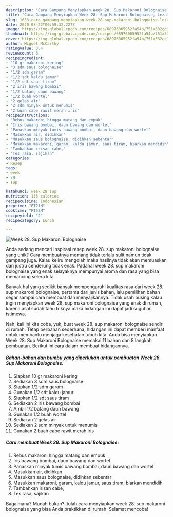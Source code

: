 ```yaml
---
description: "Cara Gampang Menyiapkan Week 28. Sup Makaroni Bolognaise, Lezat"
title: "Cara Gampang Menyiapkan Week 28. Sup Makaroni Bolognaise, Lezat"
slug: 1653-cara-gampang-menyiapkan-week-28-sup-makaroni-bolognaise-lezat
date: 2020-08-22T00:59:32.227Z
image: https://img-global.cpcdn.com/recipes/68976065952fa54b/751x532cq70/week-28-sup-makaroni-bolognaise-foto-resep-utama.jpg
thumbnail: https://img-global.cpcdn.com/recipes/68976065952fa54b/751x532cq70/week-28-sup-makaroni-bolognaise-foto-resep-utama.jpg
cover: https://img-global.cpcdn.com/recipes/68976065952fa54b/751x532cq70/week-28-sup-makaroni-bolognaise-foto-resep-utama.jpg
author: Miguel McCarthy
ratingvalue: 3.4
reviewcount: 6
recipeingredient:
- "10 gr makaroni kering"
- "3 sdm saus bolognaise"
- "1/2 sdm garam"
- "1/2 sdt kaldu jamur"
- "1/2 sdt saus tiram"
- "2 iris bawang bombai"
- "1/2 batang daun bawang"
- "1/2 buah wortel"
- "2 gelas air"
- "2 sdm minyak untuk menumis"
- "2 buah cabe rawit merah iris"
recipeinstructions:
- "Rebus makaroni hingga matang dan empuk"
- "Iris bawang bombai, daun bawang dan wortel"
- "Panaskan minyak tumis bawang bombai, daun bawang dan wortel"
- "Masukkan air, didihkan"
- "Masukkan saus bolognaise, didihkan sebentar"
- "Masukkan makaroni, garam, kaldu jamur, saus tiram, biarkan mendidih"
- "Tambahkan irisan cabe,"
- "Tes rasa, sajikan"
categories:
- Resep
tags:
- week
- 28
- sup

katakunci: week 28 sup 
nutrition: 135 calories
recipecuisine: Indonesian
preptime: "PT21M"
cooktime: "PT52M"
recipeyield: "2"
recipecategory: Lunch

---
```



![Week 28. Sup Makaroni Bolognaise](https://img-global.cpcdn.com/recipes/68976065952fa54b/751x532cq70/week-28-sup-makaroni-bolognaise-foto-resep-utama.jpg)

Anda sedang mencari inspirasi resep week 28. sup makaroni bolognaise yang unik? Cara membuatnya memang tidak terlalu sulit namun tidak gampang juga. Kalau keliru mengolah maka hasilnya tidak akan memuaskan dan justru cenderung tidak enak. Padahal week 28. sup makaroni bolognaise yang enak selayaknya mempunyai aroma dan rasa yang bisa memancing selera kita.



Banyak hal yang sedikit banyak mempengaruhi kualitas rasa dari week 28. sup makaroni bolognaise, pertama dari jenis bahan, lalu pemilihan bahan segar sampai cara membuat dan menyajikannya. Tidak usah pusing kalau ingin menyiapkan week 28. sup makaroni bolognaise yang enak di rumah, karena asal sudah tahu triknya maka hidangan ini dapat jadi suguhan istimewa.


Nah, kali ini kita coba, yuk, buat week 28. sup makaroni bolognaise sendiri di rumah. Tetap berbahan sederhana, hidangan ini dapat memberi manfaat untuk membantu menjaga kesehatan tubuh kita. Anda bisa menyiapkan Week 28. Sup Makaroni Bolognaise memakai 11 bahan dan 8 langkah pembuatan. Berikut ini cara dalam membuat hidangannya.

<!--inarticleads1-->

##### Bahan-bahan dan bumbu yang diperlukan untuk pembuatan Week 28. Sup Makaroni Bolognaise:

1. Siapkan 10 gr makaroni kering
1. Sediakan 3 sdm saus bolognaise
1. Siapkan 1/2 sdm garam
1. Gunakan 1/2 sdt kaldu jamur
1. Siapkan 1/2 sdt saus tiram
1. Sediakan 2 iris bawang bombai
1. Ambil 1/2 batang daun bawang
1. Gunakan 1/2 buah wortel
1. Sediakan 2 gelas air
1. Sediakan 2 sdm minyak untuk menumis
1. Gunakan 2 buah cabe rawit merah iris




<!--inarticleads2-->

##### Cara membuat Week 28. Sup Makaroni Bolognaise:

1. Rebus makaroni hingga matang dan empuk
1. Iris bawang bombai, daun bawang dan wortel
1. Panaskan minyak tumis bawang bombai, daun bawang dan wortel
1. Masukkan air, didihkan
1. Masukkan saus bolognaise, didihkan sebentar
1. Masukkan makaroni, garam, kaldu jamur, saus tiram, biarkan mendidih
1. Tambahkan irisan cabe,
1. Tes rasa, sajikan




Bagaimana? Mudah bukan? Itulah cara menyiapkan week 28. sup makaroni bolognaise yang bisa Anda praktikkan di rumah. Selamat mencoba!
